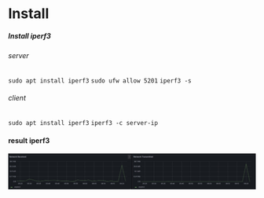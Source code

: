 # Install
##### Install iperf3
###### server
`sudo apt install iperf3`
`sudo ufw allow 5201`
`iperf3 -s`

###### client
`sudo apt install iperf3`
`iperf3 -c server-ip`

#### result iperf3
![iperf3Test](iperf3Test.jpg)